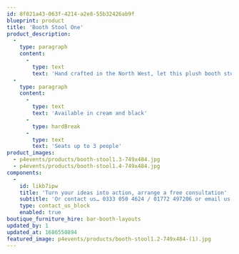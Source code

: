 ```yaml
---
id: 8f021a43-063f-4214-a2e8-55b32426ab9f
blueprint: product
title: 'Booth Stool One'
product_description:
  -
    type: paragraph
    content:
      -
        type: text
        text: 'Hand crafted in the North West, let this plush booth stool both compliment and complete any of your booth unit layouts.'
  -
    type: paragraph
    content:
      -
        type: text
        text: 'Available in cream and black'
      -
        type: hardBreak
      -
        type: text
        text: 'Seats up to 3 people'
product_images:
  - p4events/products/booth-stool1.3-749x484.jpg
  - p4events/products/booth-stool1.4-749x484.jpg
components:
  -
    id: likb7ipw
    title: 'Turn your ideas into action, arrange a free consultation'
    subtitle: 'Or contact us… 0333 050 4624 / 01772 497206 or email us: info@p4events.co.uk'
    type: contact_us_block
    enabled: true
boutique_furniture_hire: bar-booth-layouts
updated_by: 1
updated_at: 1686550894
featured_image: p4events/products/booth-stool1.2-749x484-(1).jpg
---
```

